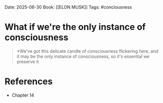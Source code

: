 Date: 2025-06-30
Book: [[ELON MUSK]]
Tags: #conciousness 
# What if we're the only instance of consciousness

>*We've got this delicate candle of consciousness flickering here, and it may be the only instance of consciousness, so it's essential we preserve it

# References
- Chapter 14